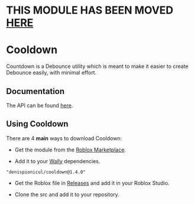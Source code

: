 # THIS MODULE HAS BEEN MOVED [HERE](https://github.com/denispionicul/Stardust)

# Cooldown
Countdown is a Debounce utility which is meant to make it easier to create Debounce easily, with minimal effort.

## Documentation
The API can be found [here](https://denispionicul.github.io/Cooldown/).

## Using Cooldown
There are 4 **main** ways to download Cooldown:

* Get the module from the [Roblox Marketplace](https://create.roblox.com/marketplace/asset/14637451496/Cooldown).

* Add it to your [Wally](https://wally.run/) dependencies.
```
"denispionicul/cooldown@1.4.0"
```
* Get the Roblox file in [Releases](https://github.com/denispionicul/Cooldown/releases) and add it in your Roblox Studio.

* Clone the src and add it to your repository.
